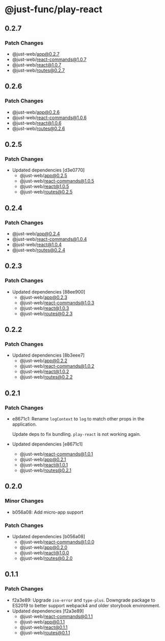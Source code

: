 # @just-func/play-react

## 0.2.7

### Patch Changes

- @just-web/app@0.2.7
- @just-web/react-commands@1.0.7
- @just-web/react@1.0.7
- @just-web/routes@0.2.7

## 0.2.6

### Patch Changes

- @just-web/app@0.2.6
- @just-web/react-commands@1.0.6
- @just-web/react@1.0.6
- @just-web/routes@0.2.6

## 0.2.5

### Patch Changes

- Updated dependencies [d3e0770]
  - @just-web/app@0.2.5
  - @just-web/react-commands@1.0.5
  - @just-web/react@1.0.5
  - @just-web/routes@0.2.5

## 0.2.4

### Patch Changes

- @just-web/app@0.2.4
- @just-web/react-commands@1.0.4
- @just-web/react@1.0.4
- @just-web/routes@0.2.4

## 0.2.3

### Patch Changes

- Updated dependencies [88ee900]
  - @just-web/app@0.2.3
  - @just-web/react-commands@1.0.3
  - @just-web/react@1.0.3
  - @just-web/routes@0.2.3

## 0.2.2

### Patch Changes

- Updated dependencies [8b3eee7]
  - @just-web/app@0.2.2
  - @just-web/react-commands@1.0.2
  - @just-web/react@1.0.2
  - @just-web/routes@0.2.2

## 0.2.1

### Patch Changes

- e8671c1: Rename `logContext` to `log` to match other props in the application.

  Update deps to fix bundling.
  `play-react` is not working again.

- Updated dependencies [e8671c1]
  - @just-web/react-commands@1.0.1
  - @just-web/app@0.2.1
  - @just-web/react@1.0.1
  - @just-web/routes@0.2.1

## 0.2.0

### Minor Changes

- b056a08: Add micro-app support

### Patch Changes

- Updated dependencies [b056a08]
  - @just-web/react-commands@1.0.0
  - @just-web/app@0.2.0
  - @just-web/react@1.0.0
  - @just-web/routes@0.2.0

## 0.1.1

### Patch Changes

- f2a3e89: Upgrade `iso-error` and `type-plus`.
  Downgrade package to ES2019 to better support webpack4 and older storybook environment.
- Updated dependencies [f2a3e89]
  - @just-web/react-commands@0.1.1
  - @just-web/app@0.1.1
  - @just-web/react@0.1.1
  - @just-web/routes@0.1.1
